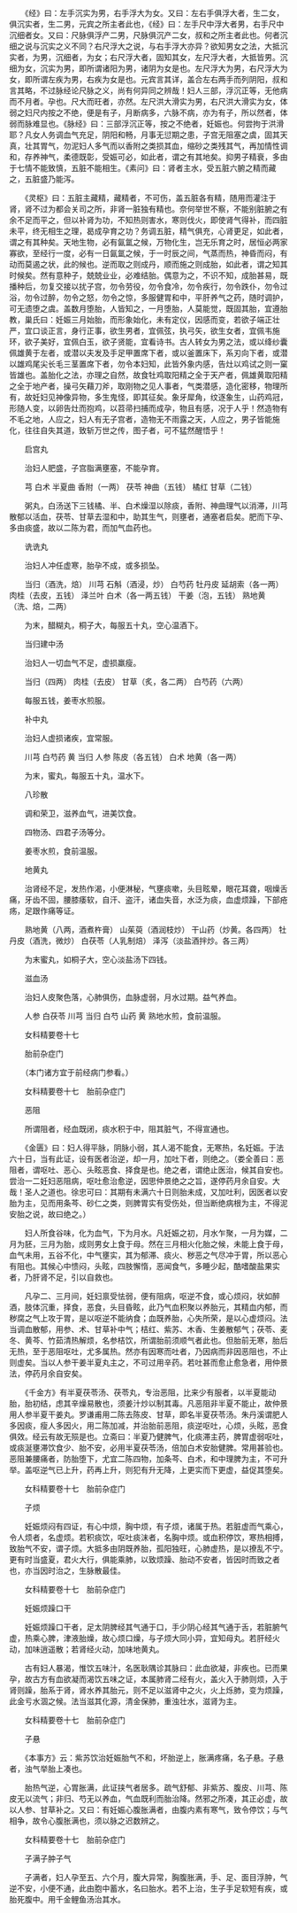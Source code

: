 <!-- { "loadSidebar": true } -->
　　《经》曰：左手沉实为男，右手浮大为女。又曰：左右手俱浮大者，生二女，俱沉实者，生二男，元宾之所主者此也，《经》曰：左手尺中浮大者男，右手尺中沉细者女。又曰：尺脉俱浮产二男，尺脉俱沉产二女，叔和之所主者此也。何者沉细之说与沉实之义不同？右尺浮大之说，与右手浮大亦异？欲知男女之法，大抵沉实者，为男，沉细者，为女；右尺浮大者，固知其女，左尺浮大者，大抵皆男。沉细为女，沉实为男，即所谓诸阳为男，诸阴为女是也。左尺浮大为男，右尺浮大为女，即所谓左疾为男，右疾为女是也。元宾言其详，盖合左右两手而列阴阳，叔和言其略，不过脉经论尺脉之义，尚有何异同之辨哉！妇人三部，浮沉正等，无他病而不月者。孕也。尺大而旺者，亦然。左尺洪大滑实为男，右尺洪大滑实为女，体弱之妇尺内按之不绝，便是有子，月断病多，六脉不病，亦为有子，所以然者，体弱而脉难显也。《脉经》曰：三部浮沉正等，按之不绝者，妊娠也。何尝拘于洪滑耶？凡女人务调血气充足，阴阳和畅，月事无愆期之患，子宫无阻塞之虞，固其天真，壮其胃气，勿泥妇人多气而以香附之类损其血，缩砂之类残其气，再加情性调和，存养神气，柔德既彰，受娠可必，如此者，谓之有其地矣。抑男子精衰，多由于七情不能致慎，五脏不能相生。《素问》曰：肾者主水，受五脏六腑之精而藏之，五脏盛乃能泻。

　　《灵枢》曰：五脏主藏精，藏精者，不可伤，盖五脏各有精，随用而灌注于肾，肾不过为都会关司之所，非肾一脏独有精也。奈何举世不察，不能别脏腑之有余不足而平之，但以补肾为功，不知热则害水，寒则伐火，即使肾气得补，而四脏未平，终无相生之理，曷成孕育之功？务调五脏，精气俱充，心肾更足，如此者，谓之有其种矣。天地生物，必有氤氲之候，万物化生，岂无乐育之时，居恒必两家寡欲，至经行一度，必有一日氤氲之候，于一时辰之间，气蒸而热，神昏而闷，有动而莫遏之状，此的候也。逆而取之则成丹，顺而施之则成胎，如此者，谓之知其时候矣。然有意种子，兢兢业业，必难结胎。偶意为之，不识不知，成胎甚易，既播种后，勿复交接以扰子宫，勿令劳役，勿令食冷，勿令疾行，勿令跌仆，勿令过浴，勿令过醉，勿令之怒，勿令之惊，多服健胃和中，平肝养气之药，随时调护，可无遗堕之虞。盖数月堕胎，人皆知之，一月堕胎，人莫能觉，既固其胎，宜遵胎教，巢氏曰：妊娠三月始胎，而形象始化，未有定仪，因感而变，若欲子端正壮严，宜口谈正言，身行正事，欲生男者，宜佩弦，执弓矢，欲生女者，宜佩韦施环，欲子美好，宜佩白玉，欲子贤能，宜看诗书。古人转女为男之法，或以绛纱囊佩雄黄于左者，或潜以夫发及手足甲置席下者，或以釜置床下，系刃向下者，或潜以雄鸡尾尖长毛三茎置席下者，勿令本妇知，此皆外象内感，告灶以鸡试之则一窠皆雄也。盖胎化之法，亦理之自然，故食牡鸡取阳精之全于天产者，佩雄黄取阳精之全于地产者，操弓矢藉刀斧，取刚物之见人事者，气类潜感，造化密移，物理所有，故妊妇见神像异物，多生鬼怪，即其征矣。象牙犀角，纹逐象生，山药鸡冠，形随人变，以卵告灶而抱鸡，以苕帚扫捕而成孕，物且有感，况于人乎！然造物有不毛之地，人应之，妇人有无子宫者，造物无不雨露之天，人应之，男子皆能施化，往往自失其道，致斩万世之传，图子者，可不猛然醒悟乎！

　　启宫丸

　　治妇人肥盛，子宫脂满壅塞，不能孕育。

　　芎 白术 半夏曲 香附（一两） 茯苓 神曲（五钱） 橘红 甘草（二钱）

　　粥丸，白汤送下三钱橘、半、白术燥湿以除痰，香附、神曲理气以消滞，川芎散郁以活血，茯苓、甘草去湿和中，助其生气，则壅者，通塞者启矣。肥而下孕、多由痰盛，故以二陈为君，而加气血药也。

　　诜诜丸

　　治妇人冲任虚寒，胎孕不成，或多损坠。

　　当归（酒洗，焙） 川芎 石斛（酒浸，炒） 白芍药 牡丹皮 延胡索（各一两） 肉桂（去皮，五钱） 泽兰叶 白术（各一两五钱） 干姜（泡，五钱） 熟地黄（洗、焙，二两）

　　为末，醋糊丸，桐子大，每服五十丸，空心温酒下。

　　当归建中汤

　　治妇人一切血气不足，虚损羸瘦。

　　当归（四两） 肉桂（去皮） 甘草（炙，各二两） 白芍药（六两）

　　每服五钱，姜枣水煎服。

　　补中丸

　　治妇人虚损诸疾，宜常服。

　　川芎 白芍药 黄 当归 人参 陈皮（各五钱） 白术 地黄（各一两）

　　为末，蜜丸，每服五十丸，温水下。

　　八珍散

　　调和荣卫，滋养血气，进美饮食。

　　四物汤、四君子汤等分。

　　姜枣水煎，食前温服。

　　地黄丸

　　治肾经不足，发热作渴，小便淋秘，气壅痰嗽，头目眩晕，眼花耳聋，咽燥舌痛，牙齿不固，腰膝痿软，自汗、盗汗，诸血失音，水泛为痰，血虚烦躁，下部疮疡，足跟作痛等证。

　　熟地黄（八两，酒煮杵膏） 山茱萸（酒润枝炒） 干山药（炒黄。各四两） 牡丹皮（酒洗，微炒） 白茯苓（人乳制焙） 泽泻（淡盐酒拌炒。各三两）

　　为末蜜丸，如桐子大，空心淡盐汤下四钱。

　　滋血汤

　　治妇人皮聚色落，心肺俱伤，血脉虚弱，月水过期。益气养血。

　　人参 白茯苓 川芎 当归 白芍 山药 黄 熟地水煎，食前温服。

　　女科精要卷十七

　　胎前杂症门

　　（本门诸方宜于前经病门参看。）

　　女科精要卷十七　胎前杂症门

　　恶阻

　　所谓阻者，经血既闭，痰水积于中，阻其脏气，不得宣通也。

　　《金匮》曰：妇人得平脉，阴脉小弱，其人渴不能食，无寒热，名妊娠。于法六十日，当有此证，设有医者治逆，却一月，加吐下者，则绝之。（娄全善曰：恶阻者，谓呕吐、恶心、头眩恶食、择食是也。绝之者，谓绝止医治，候其自安也。尝治一二妊妇恶阻病，呕吐愈治愈逆，因思仲景绝之之旨，遂停药月余自安。大哉！圣人之道也。徐忠可曰：其期有未满六十日则胎未成，又加吐利，因医者以安胎为主，见而用条芩、砂仁之类，则脾胃实有受伤处，但当断绝病根为主，不得泥安胎之说，故曰绝之。）

　　妇人所食谷味，化为血气，下为月水。凡妊娠之初，月水乍聚，一月为媒，二月为胚，三月为胎，成则男女上食于母。然在三月相火化胎之候，未能上食于母，血气未用，五谷不化，中气壅实，其为郁滞、痰火、秽恶之气尽冲于胃，所以恶心有阻也。其候心中愦闷，头眩，四肢懈惰，恶闻食气，多睡少起，酷嗜酸盐果实者，乃肝肾不足，引以自救也。

　　凡孕二、三月间，妊妇禀受怯弱，便有阻病，呕逆不食，或心烦闷，状如醉酒，肢体沉重，择食，恶食，头目昏眩，此乃气血积聚以养胎元，其精血内郁，而秽腐之气上攻于胃，是以呕逆不能纳食；血既养胎，心失所荣，是以心虚烦闷。法当调血散郁，用参、术、甘草补中气；桔红、紫苏、木香、生姜散郁气；茯苓、麦冬、黄芩、竹茹清热解烦，名参桔饮，所谓胎前须顺气者此也。但胎前无寒，胎后无热，至于恶阻呕吐，尤多属热。然亦有因寒而吐者，乃因病而非因恶阻也，不止则虚矣。当以人参干姜半夏丸主之，不可过用辛药。若吐甚而愈止愈急者，用仲景法，停药月余自安矣。

　　《千金方》有半夏茯苓汤、茯苓丸，专治恶阻，比来少有服者，以半夏能动胎，胎初结，虑其辛燥易散也，须姜汁炒以制其毒。凡恶阻非半夏不能止，故仲景用人参半夏干姜丸。罗谦甫用二陈去陈皮、甘草，即名半夏茯苓汤。朱丹溪谓肥人多因痰，瘦人多因火，用二陈加减，并治胎前恶阻，痰逆呕吐，心烦，头眩，恶食俱效。经云有故无殒是也。立斋曰：半夏乃健脾气，化痰滞主药，脾胃虚弱呕吐，或痰涎壅滞饮食少、胎不安，必用半夏茯苓汤，倍加白术安胎健脾。常用甚验也。恶阻兼腰痛者，防胎堕下，尤宜二陈四物，加条芩、白术，和中理脾为主，不可升举。盖呕逆气已上升，药再上升，则犯有升无降，上更实而下更虚，益促其堕矣。

　　女科精要卷十七　胎前杂症门

　　子烦

　　妊娠烦闷有四证，有心中烦，胸中烦，有子烦，诸属于热。若脏虚而气乘心，令人烦者，名虚烦。若积痰饮，呕吐痰沫者，名胸中烦。或血积停饮，寒热相搏，致胎气不安，谓子烦。大抵多由阴既养胎，孤阳独旺，心肺虚热，是以撩乱不宁。更有时当盛夏，君火大行，俱能乘肺，以致烦躁、胎动不安者，皆因时而致之者也，亦当因时治之，生脉散最佳。

　　女科精要卷十七　胎前杂症门

　　妊娠烦躁口干

　　妊娠烦躁口干者，足太阴脾经其气通于口，手少阴心经其气通于舌，若脏腑气虚，热乘心脾，津液胎燥，故心烦口燥，与子烦大同小异，宜知母丸。若肝经火动，加味逍遥散；若肾经火动，加味地黄丸。

　　古有妇人暴渴，惟饮五味汁，名医耿隅诊其脉曰：此血欲凝，非疾也。已而果孕，故古方有血欲凝而渴饮五味之证，本属肺肾二经有火，盖火入于肺则烦，入于肾则躁，胎系于肾，肾水养其胎元，则不足以滋肾中之火，火上烁肺，变为烦躁，此金亏水涸之候。法当滋其化源，清金保肺，重浊壮水，滋肾为主。

　　女科精要卷十七　胎前杂症门

　　子悬

　　《本事方》云：紫苏饮治妊娠胎气不和，坏胎逆上，胀满疼痛，名子悬。子悬者，浊气举胎上凑也。

　　胎热气逆，心胃胀满，此证挟气者居多。疏气舒郁、非紫苏、腹皮、川芎、陈皮无以流气；非归、芍无以养血，气血既利而胎治降。然邪之所凑，其正必虚，故以人参、甘草补之。又曰：有妊娠心腹胀满者，由腹内素有寒气，致令停饮；与气相争，故令心腹胀满也，须以脉之迟数辨之。

　　女科精要卷十七　胎前杂症门

　　子满子肿子气

　　子满者，妇人孕至五、六个月，腹大异常，胸腹胀满，手、足、面目浮肿，气逆不安，小便不通，此由胞中蓄水，名曰胎水。若不上治，生子手足软短有疾，或胎死腹中。用千金鲤鱼汤治其水。

